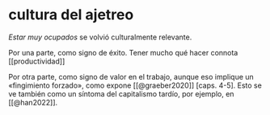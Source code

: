 # cultura del ajetreo

*Estar muy ocupados* se volvió culturalmente relevante.

Por una parte, como signo de éxito. Tener mucho qué hacer connota [[productividad]]

Por otra parte, como signo de valor en el trabajo, aunque eso implique un «fingimiento forzado», como expone [[@graeber2020]] [caps. 4-5]. Esto se ve también como un síntoma del capitalismo tardío, por ejemplo, en [[@han2022]].

